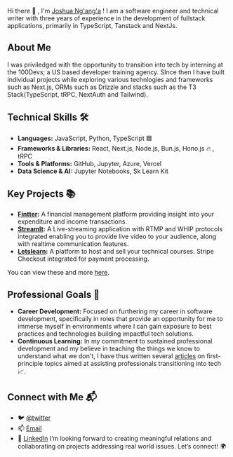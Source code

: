 Hi there 👋 , I'm [Joshua Ng'ang'a](https://www.joshnganga.site/) ! I am a software engineer and technical writer with three years of experience in the development of fullstack applications, primarily in TypeScript, Tanstack and NextJs. 

## About Me
 I was priviledged with the opportunity to transition into tech by interning at the 100Devs; a US based developer training agency. SInce then I have built individual projects while exploring various technlogies and frameworks such as Next.js, ORMs such as Drizzle and stacks such as the T3 Stack(TypeScript, tRPC, NextAuth and Tailwind). 

## Technical Skills 🛠️
- **Languages:** JavaScript, Python, TypeScript 🟦
- **Frameworks & Libraries:** React, Next.js, Node.js, Bun.js, Hono.js 🔥 , tRPC
- **Tools & Platforms:** GitHub, Jupyter, Azure, Vercel
- **Data Science & AI:** Jupyter Notebooks, Sk Learn Kit

## Key Projects 📚
- **[Fintter](https://github.com/RafasGit/fintter):** A financial management platform providing insight into your expenditure and income transactions.
- **[StreamIt](https://github.com/RafasGit/StreamIt):** A Live-streaming application with RTMP and WHIP protocols integrated enabling you to provide live video to your audience, along with realtime communication features.
- **[Letslearn](https://github.com/RafasGit/letslearn):** A platform to host and sell your technical courses. Stripe Checkout integrated for payment processing.

You can view these and more [here](https://www.joshnganga.site/).


## Professional Goals 🚀
- **Career Development:** Focused on furthering my career in software development, specifically in roles that provide an opportunity for me to immerse myself in environments where I can gain exposure to best practices and technologies building impactful tech solutions.
- **Continuous Learning:** In my commitment to sustained professional development and my believe in teaching the things we know to understand what we don't, I have thus written several [articles](https://dev.to/joshraphael) on first-principle topics aimed at assisting professionals transitioning into tech 📈.

## Connect with Me 📬
- 🐦 [@twitter](https://x.com/rafa_codes22)
- 📫 [Email](mailto:joshraphael424@gmail.com)
- 🔗 [LinkedIn](https://www.linkedin.com/in/joshua-ng-ang-a-13158120a)
I’m looking forward to creating meaningful relations and collaborating on projects addressing real world issues. Let’s connect! 🌍



<!--
**RafasGit/RafasGit** is a ✨ _special_ ✨ repository because its `README.md` (this file) appears on your GitHub profile.

Here are some ideas to get you started:

- 🔭 I’m currently working on ...
- 🌱 I’m currently learning ...
- 👯 I’m looking to collaborate on ...
- 🤔 I’m looking for help with ...
- 💬 Ask me about ...
- 📫 How to reach me: ...
- 😄 Pronouns: ...
- ⚡ Fun fact: ...
-->
